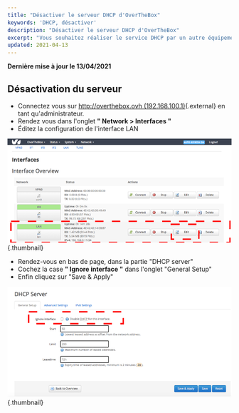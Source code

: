 ```yaml
---
title: "Désactiver le serveur DHCP d'OverTheBox"
keywords: 'DHCP, désactiver'
description: "Désactiver le serveur DHCP d'OverTheBox"
excerpt: "Vous souhaitez réaliser le service DHCP par un autre équipement qu'OverTheBox, voici le guide pour désactiver le DHCP."
updated: 2021-04-13
---
```


**Dernière mise à jour le 13/04/2021**

## Désactivation du serveur

- Connectez vous sur [http://overthebox.ovh (192.168.100.1)](http://overthebox.ovh){.external} en tant qu'administrateur.
- Rendez vous dans l'onglet **" Network > Interfaces "**
- Éditez la configuration de l'interface LAN


![overthebox](images/4405.png){.thumbnail}

- Rendez-vous en bas de page, dans la partie "DHCP server"
- Cochez la case **" Ignore interface "** dans l'onglet "General Setup"
- Enfin cliquez sur "Save & Apply"


![overthebox](images/4406.png){.thumbnail}
